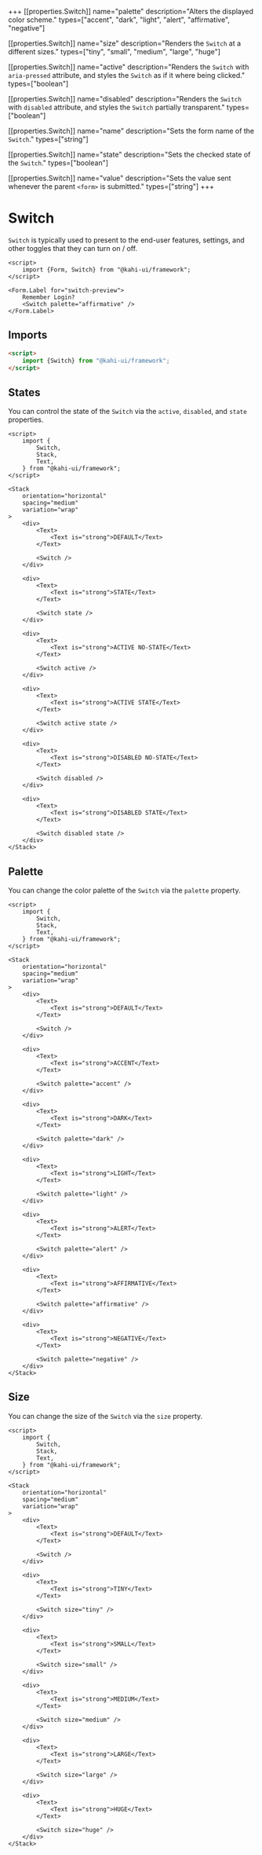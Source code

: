 +++
[[properties.Switch]]
name="palette"
description="Alters the displayed color scheme."
types=["accent", "dark", "light", "alert", "affirmative", "negative"]

[[properties.Switch]]
name="size"
description="Renders the <code>Switch</code> at a different sizes."
types=["tiny", "small", "medium", "large", "huge"]

[[properties.Switch]]
name="active"
description="Renders the <code>Switch</code> with <code>aria-pressed</code> attribute, and styles the <code>Switch</code> as if it where being clicked."
types=["boolean"]

[[properties.Switch]]
name="disabled"
description="Renders the <code>Switch</code> with <code>disabled</code> attribute, and styles the <code>Switch</code> partially transparent."
types=["boolean"]

[[properties.Switch]]
name="name"
description="Sets the form name of the <code>Switch</code>."
types=["string"]

[[properties.Switch]]
name="state"
description="Sets the checked state of the <code>Switch</code>."
types=["boolean"]

[[properties.Switch]]
name="value"
description="Sets the value sent whenever the parent <code>&lt;form&gt;</code> is submitted."
types=["string"]
+++

# Switch

`Switch` is typically used to present to the end-user features, settings, and other toggles that they can turn on / off.

```svelte repl Switch Preview
<script>
    import {Form, Switch} from "@kahi-ui/framework";
</script>

<Form.Label for="switch-preview">
    Remember Login?
    <Switch palette="affirmative" />
</Form.Label>
```

## Imports

```html default Switch Imports
<script>
    import {Switch} from "@kahi-ui/framework";
</script>
```

## States

You can control the state of the `Switch` via the `active`, `disabled`, and `state` properties.

```svelte repl Switch States
<script>
    import {
        Switch,
        Stack,
        Text,
    } from "@kahi-ui/framework";
</script>

<Stack
    orientation="horizontal"
    spacing="medium"
    variation="wrap"
>
    <div>
        <Text>
            <Text is="strong">DEFAULT</Text>
        </Text>

        <Switch />
    </div>

    <div>
        <Text>
            <Text is="strong">STATE</Text>
        </Text>

        <Switch state />
    </div>

    <div>
        <Text>
            <Text is="strong">ACTIVE NO-STATE</Text>
        </Text>

        <Switch active />
    </div>

    <div>
        <Text>
            <Text is="strong">ACTIVE STATE</Text>
        </Text>

        <Switch active state />
    </div>

    <div>
        <Text>
            <Text is="strong">DISABLED NO-STATE</Text>
        </Text>

        <Switch disabled />
    </div>

    <div>
        <Text>
            <Text is="strong">DISABLED STATE</Text>
        </Text>

        <Switch disabled state />
    </div>
</Stack>
```

## Palette

You can change the color palette of the `Switch` via the `palette` property.

```svelte repl Switch Palette
<script>
    import {
        Switch,
        Stack,
        Text,
    } from "@kahi-ui/framework";
</script>

<Stack
    orientation="horizontal"
    spacing="medium"
    variation="wrap"
>
    <div>
        <Text>
            <Text is="strong">DEFAULT</Text>
        </Text>

        <Switch />
    </div>

    <div>
        <Text>
            <Text is="strong">ACCENT</Text>
        </Text>

        <Switch palette="accent" />
    </div>

    <div>
        <Text>
            <Text is="strong">DARK</Text>
        </Text>

        <Switch palette="dark" />
    </div>

    <div>
        <Text>
            <Text is="strong">LIGHT</Text>
        </Text>

        <Switch palette="light" />
    </div>

    <div>
        <Text>
            <Text is="strong">ALERT</Text>
        </Text>

        <Switch palette="alert" />
    </div>

    <div>
        <Text>
            <Text is="strong">AFFIRMATIVE</Text>
        </Text>

        <Switch palette="affirmative" />
    </div>

    <div>
        <Text>
            <Text is="strong">NEGATIVE</Text>
        </Text>

        <Switch palette="negative" />
    </div>
</Stack>
```

## Size

You can change the size of the `Switch` via the `size` property.

```svelte repl Switch Size
<script>
    import {
        Switch,
        Stack,
        Text,
    } from "@kahi-ui/framework";
</script>

<Stack
    orientation="horizontal"
    spacing="medium"
    variation="wrap"
>
    <div>
        <Text>
            <Text is="strong">DEFAULT</Text>
        </Text>

        <Switch />
    </div>

    <div>
        <Text>
            <Text is="strong">TINY</Text>
        </Text>

        <Switch size="tiny" />
    </div>

    <div>
        <Text>
            <Text is="strong">SMALL</Text>
        </Text>

        <Switch size="small" />
    </div>

    <div>
        <Text>
            <Text is="strong">MEDIUM</Text>
        </Text>

        <Switch size="medium" />
    </div>

    <div>
        <Text>
            <Text is="strong">LARGE</Text>
        </Text>

        <Switch size="large" />
    </div>

    <div>
        <Text>
            <Text is="strong">HUGE</Text>
        </Text>

        <Switch size="huge" />
    </div>
</Stack>
```
